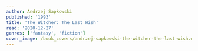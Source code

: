 ```yaml
---
author: Andrzej Sapkowski
published: '1993'
title: 'The Witcher: The Last Wish'
read: '2020-12-27'
genres: ['fantasy', 'fiction']
cover_image: /book_covers/andrzej-sapkowski-the-witcher-the-last-wish.webp
---
```


